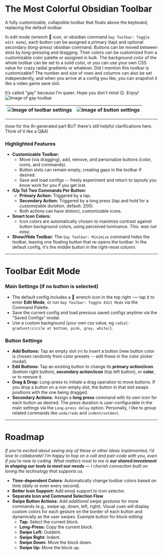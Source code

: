 # **The Most Colorful Obsidian Toolbar**

A fully customizable, collapsible toolbar that floats above the keyboard, replacing the default toolbar.

In edit mode (wrench 🔧 icon, or obsidian command `Gay Toolbar: Toggle edit mode`), each button can be assigned a primary (tap) and optional secondary (long-press) obsidian command. Buttons can be moved between slots by long-pressing and dragging. Their colors can be customized from a customizable color palette or assigned in bulk. The background color of the whole toolbar can be set to a solid color, or you can use your own CSS value for crazy radial gradients or whatever. Did I mention this toolbar is customizable? The number and size of rows and columns can also be set independently, and when you arrive at a config you like, you can snapshot it like a video game save slot.

It’s called "gay" because I’m queer. Hope you don't mind 😉. Enjoy!
![Image of gay-toolbar](https://github.com/user-attachments/assets/7a988e76-a193-40e4-bc16-1463dfbff3b4)

| ![Image of toolbar settings](https://github.com/user-attachments/assets/acc5123a-3460-49c8-99d2-6a31a06dbd6b) | ![Image of button settings](https://github.com/user-attachments/assets/a12e6246-7baa-4fc9-80ef-382c66e77e93) |
| ------------------------------------------------------------------------------------------------------------- | ------------------------------------------------------------------------------------------------------------ |

---

(now for the AI-generated part BUT there's still helpful clarifications here. Think of it like a Q&A)

### **Highlighted Features**

- **Customizable Toolbar:**
  - Move (via dragging), add, remove, and personalize buttons (color, icons, and commands).
  - Button slots can remain empty, creating gaps in the toolbar if desired.
  - Save and load configs -- freely experiment and return to layouts you know work for you if you get lost.
- **(Up To) Two Commands Per Button:**
  - **Primary Action:** Triggered by a tap.
  - **Secondary Action:** Triggered by a long press (tap and hold for a _customizable duration_, default: 200).
  - Both actions can have distinct, customizable icons.
- **Smart Icon Colors:**
  - Icon colors are automatically chosen to maximize contrast against button background colors, using perceived luminance. _This. was not easy._
- **Show/Hide Toolbar:** The `Gay Toolbar: Minimize` command hides the toolbar, leaving one floating button that re-opens the toolbar. In the default config, it's the middle button in the right-most column.

---

# **Toolbar Edit Mode**

### **Main Settings** (if no button is selected)

- The default config includes a 🔧 wrench icon in the top right -— tap it to enter **Edit Mode**, or run `Gay Toolbar: Toggle Edit Mode` via the Command Palette.
- Save the current config and load previous saved configs anytime via the "Saved Configs" modal.
- Use a custom background (your own css value, eg `radial-gradient(circle at bottom, pink, grey, white)`).

### **Button Settings**

- **Add Buttons:** Tap an empty slot (`+`) to insert a button (new button color is chosen randomly from color presets -- edit these in the color picker modal).
- **Edit Buttons:** Tap an existing button to change its **primary action/icon** (bottom right button), **secondary action/icon** (top left button), or **color**, or to remove it.
- **Drag & Drop:** Long-press to initiate a drag operation to move buttons. If you drop a button on a non-empty slot, the button in that slot swaps positions with the one being dragged.
- **Secondary Actions:** Assign a **long press** command with its own icon for each button as desired. The press duration is user-configurable in the main settings via the `Long-press delay` option. Personally, I like to group related commands like `undo/redo` and `indent/outdent`.

---

# **Roadmap**

_If you’re excited about seeing any of these or other ideas implemented, I’d love to collaborate! I’m happy to hop on a call and pair-code with you, even if you’re new to coding. What matters most to me is **our shared investment in shaping our tools to meet our needs** — I cherish connection built on loving the technology that supports us._

- **Time-dependent Colors:** Automatically change toolbar colors based on time (daily or even every second).
- **Better Icon Support:** Add emoji support to icon selector.
- **Separate Icon and Command Selection Flow**
- **Swipe Button Actions:** Add _additional swipe gestures_ for more commands (e.g., swipe up, down, left, right). Visual cues will display custom colors for each gesture on the border of each button and dynamically as the user swipes. Example button for block editing:
  - **Tap:** Select the current block.
  - **Long-Press:** Copy the current block.
  - **Swipe Left:** Outdent.
  - **Swipe Right:** Indent.
  - **Swipe Down:** Move the block down.
  - **Swipe Up:** Move the block up.
